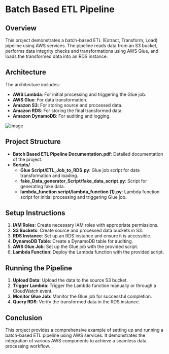 # Batch Based ETL Pipeline

## Overview

This project demonstrates a batch-based ETL (Extract, Transform, Load) pipeline using AWS services. The pipeline reads data from an S3 bucket, performs data integrity checks and transformations using AWS Glue, and loads the transformed data into an RDS instance.

## Architecture

The architecture includes:
- **AWS Lambda**: For initial processing and triggering the Glue job.
- **AWS Glue**: For data transformation.
- **Amazon S3**: For storing source and processed data.
- **Amazon RDS**: For storing the final transformed data.
- **Amazon DynamoDB**: For auditing and logging.

![image](https://github.com/user-attachments/assets/1713175e-c086-490a-ba93-a829990d3828)


## Project Structure

- **Batch Based ETL Pipeline Documentation.pdf**: Detailed documentation of the project.
- **Scripts/**
  - **Glue Script/ETL_Job_to_RDS.py**: Glue job script for data transformation and loading.
  - **fake_Data_generator_Script/fake_data_script.py**: Script for generating fake data.
  - **lambda_function script/lambda_function (1).py**: Lambda function script for initial processing and triggering Glue job.

## Setup Instructions

1. **IAM Roles**: Create necessary IAM roles with appropriate permissions.
2. **S3 Buckets**: Create source and processed data buckets in S3.
3. **RDS Instance**: Set up an RDS instance and ensure it is accessible.
4. **DynamoDB Table**: Create a DynamoDB table for auditing.
5. **AWS Glue Job**: Set up the Glue job with the provided script.
6. **Lambda Function**: Deploy the Lambda function with the provided script.

## Running the Pipeline

1. **Upload Data**: Upload the data to the source S3 bucket.
2. **Trigger Lambda**: Trigger the Lambda function manually or through a CloudWatch event.
3. **Monitor Glue Job**: Monitor the Glue job for successful completion.
4. **Query RDS**: Verify the transformed data in the RDS instance.

## Conclusion

This project provides a comprehensive example of setting up and running a batch-based ETL pipeline using AWS services. It demonstrates the integration of various AWS components to achieve a seamless data processing workflow.

